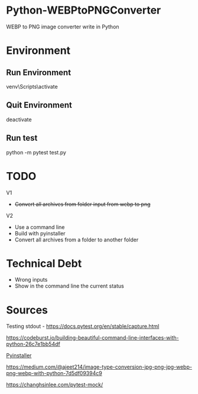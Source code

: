 # Python-WEBPtoPNGConverter
WEBP to PNG image converter write in Python

# Environment 

## Run Environment 
venv\Scripts\activate

## Quit Environment 
deactivate

## Run test 
python -m pytest test.py


# TODO 
V1 

- ~~Convert all archives from folder input from webp to png~~ 

V2

- Use a command line 
- Build with pyinstaller 
- Convert all archives from a folder to another folder

# Technical Debt 
- Wrong inputs
- Show in the command line the current status

# Sources

Testing stdout -  https://docs.pytest.org/en/stable/capture.html

https://codeburst.io/building-beautiful-command-line-interfaces-with-python-26c7e1bb54df

[Pyinstaller](http://www.pyinstaller.org/)

https://medium.com/@ajeet214/image-type-conversion-jpg-png-jpg-webp-png-webp-with-python-7d5df09394c9

https://changhsinlee.com/pytest-mock/
